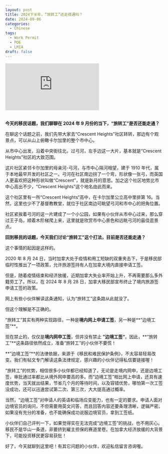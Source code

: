 ```yaml
---
layout: post
title: 2024下半年，“旅转工”还走得通吗？
date: 2024-09-06
categories:
  - Chinese
tags:
  - Work Permit
  - POE
  - LMIA
draft: false
---
```


<div class="videoWrapper">
<iframe src="https://www.youtube.com/embed/QvZ9QPhRi1o" title="YouTube video player" frameborder="0" allow="accelerometer; autoplay; clipboard-write; encrypted-media; gyroscope; picture-in-picture" allowfullscreen></iframe>
</div>
<div style="display: flex; align-items: flex-start; justify-content: center; font-size: 14px; color: #777;"></div>

<br>

**今天的移民话题，我们聊聊在 2024 年 9 月份的当下，“旅转工”是否还能走通？**

<!-- more -->

在聊这个话题之前，我们先带大家去“Crescent Heights”社区转转，那边有个观景点，可以从山上俯瞰卡尔加里的整个市中心。

从市中心出发，沿着中央街往北，过弓河，左手边这一大片，基本就是“Crescent Heights”社区的大致范围。

这片社区紧邻卡尔加里的母亲河-弓河，与市中心隔河相望，建于 1910 年代，属于本地最早开发的社区之一。弓河在社区南边拐了一个弯，形状像一张弓，而英国人更喜欢把这种形状叫做“Crescent”，就是新月的意思。加之这个社区地势比市中心高出不少，“Crescent Heights”这个地名由此而来。

这个社区里有一所“Crescent Heights“高中，在卡尔加里公立高中里排第 16。当然，这里也少不了基督教教堂，就位于社区南边可眺望弓河和市中心的把角位置。

社区紧挨着弓河的这一片建成了一个小公园，如果有小伙伴从市中心过来，那么穿过王子岛，顺着木阶梯爬上来，这里就是欣赏市中心景色和远眺弓河的最佳逛景点。

**回到移民的话题，今天我们讨论“旅转工”这个打法，目前是否还能走通？**

这个事情的起因是这样的。

2020 年 8 月 24 日，当时加拿大处于疫情和用工短缺的双重夹击下，于是移民部临时性推出了一项政策，允许旅游签持有人在加拿大境内直接申请工签。

但是，随着疫情结束和经济放缓，近期加拿大失业率开始上升，不再需要那么多外籍劳工了。所以，在 2024 年 8 月 28 日，加拿大移民部宣布终止了境内旅游签申请工签的政策。

网上有些小伙伴解读这条通知，认为“旅转工”这条路从此就没了。

但这个理解是不正确的。

“旅转工”其实有两种实现路径，一种是**境内网上申请工签**，另一种是**”边境工签“**。

现在禁止的，仅仅是**境内网申工签**，但并没有禁止 **”边境工签“**。因此，**“旅转工”**这条路径依然成立，准备“旅转工”的小伙伴不要慌！

**”边境工签“**的法律依据，来源于《移民和难民保护条例》，不太容易轻易改变。我们有帖文专门解读这条法律规定，感兴趣的小伙伴记得私信要链接喔！

<!-- 工签是大部分小伙伴通向移民成功的最关键节点。但是，大龄、英语差、专业不对口、工作经验少，条条都是导致境外网申工签被拒的理由。于是移民圈小伙伴常说，境外网申工签，九死一生。 -->

“旅转工”的优势，相信很多小伙伴都已经知道了，无论是走境内网申，还是边境工签，审批通过率都比从境外网申要高的多。而“边境工签”相比网上申请，还具有速度优势，当天就出结果，节省几个月的等待时间，以及容错优势，哪怕第一次工签没成功，还可以迅速尝试第二次、第三次，大大提高通过概率。

当然，“边境工签”对申请人的英语和临场应变能力，也有一定的要求。申请人面对边境官员的询问，不但需要用英文问答，而且回答内容还要条理清晰，逻辑严密。如果没有充分的准备，也不能确保成功说服边境官员，拿到工签纸。

小伙伴们自己评判一下，如果觉得实在无法完成“边境工签”的挑战，也不用灰心。移民不是华山一条道，非要挤到雇主担保的赛道里卷。在加拿大经济放缓的大背景下，可能投资移民更容易获批！

好了，今天就聊到这里吧！有其它问题的小伙伴，欢迎私信留言咨询喔。
